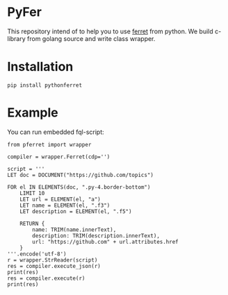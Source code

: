 # PyFer

This repository intend of to help you to use [ferret](https://github.com/MontFerret/ferret) from python. We build 
c-library from golang source and write class wrapper.  

# Installation

    pip install pythonferret
    
# Example

You can run embedded fql-script: 

    from pferret import wrapper
    
    compiler = wrapper.Ferret(cdp='')
    
    script = '''
    LET doc = DOCUMENT("https://github.com/topics")
    
    FOR el IN ELEMENTS(doc, ".py-4.border-bottom")
        LIMIT 10
        LET url = ELEMENT(el, "a")
        LET name = ELEMENT(el, ".f3")
        LET description = ELEMENT(el, ".f5")
    
        RETURN {
            name: TRIM(name.innerText),
            description: TRIM(description.innerText),
            url: "https://github.com" + url.attributes.href
        }
    '''.encode('utf-8')
    r = wrapper.StrReader(script)
    res = compiler.execute_json(r)
    print(res)
    res = compiler.execute(r)
    print(res)
